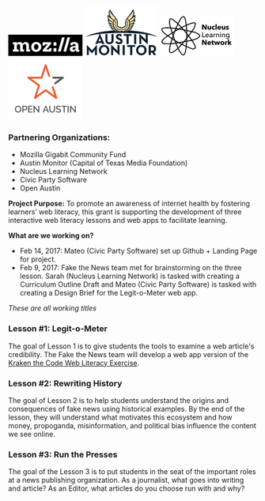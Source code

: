 <img src="images/mozilla.png" width="150" alt="Mozilla Gigabit Logo"/>

<img src="images/Austin-monitor-logo.png" width="150" alt="Austin Monitor Logo"/>
<img src="images/nucleus.jpeg" width="150" alt="Nucleus Learning Network Logo"/>
<img src="images/OpenAustin.png" width="150" alt="Open Austin Logo"/>

### Partnering Organizations:
- Mozilla Gigabit Community Fund
- Austin Monitor (Capital of Texas Media Foundation)
- Nucleus Learning Network
- Civic Party Software
- Open Austin

**Project Purpose:** To promote an awareness of internet health by fostering learners’ web literacy, this grant is supporting the development of three interactive web literacy lessons and web apps to facilitate learning.

**What are we working on?**
- Feb 14, 2017: Mateo (Civic Party Software) set up Github + Landing Page for project.
- Feb 9, 2017: Fake the News team met for brainstorming on the three lesson. Sarah (Nucleus Learning Network) is tasked with creating a Curriculum Outline Draft and Mateo (Civic Party Software) is tasked with creating a Design Brief for the Legit-o-Meter web app.

_These are all working titles_

### Lesson #1: Legit-o-Meter

The goal of Lesson 1 is to give students the tools to examine a web article's credibility. The Fake the News team will develop a web app version of the [Kraken the Code Web Literacy Exercise](https://mozilla.github.io/webmaker-curriculum/WebLiteracyBasics-I/session01-kraken.html).

### Lesson #2: Rewriting History

The goal of Lesson 2 is to help students understand the origins and consequences of fake news using historical examples. By the end of the lesson, they will understand what motivates this ecosystem and how money, propoganda, misinformation, and political bias influence the content we see online.

### Lesson #3: Run the Presses

The goal of the Lesson 3 is to put students in the seat of the important roles at a news publishing organization. As a journalist, what goes into writing and article? As an Editor, what articles do you choose run with and why?
